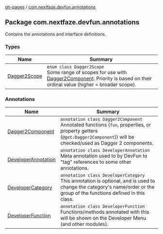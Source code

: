 [gh-pages](../index.md) / [com.nextfaze.devfun.annotations](./index.md)

## Package com.nextfaze.devfun.annotations

Contains the annotations and interface definitions.

### Types

| Name | Summary |
|---|---|
| [Dagger2Scope](-dagger2-scope/index.md) | `enum class Dagger2Scope`<br>Some range of scopes for use with [Dagger2Component](-dagger2-component/index.md). Priority is based on their ordinal value (higher = broader scope). |

### Annotations

| Name | Summary |
|---|---|
| [Dagger2Component](-dagger2-component/index.md) | `annotation class Dagger2Component`<br>Annotated functions (`fun`, properties, or property getters (`@get:Dagger2Component`)) will be checked/used as Dagger 2 components. |
| [DeveloperAnnotation](-developer-annotation/index.md) | `annotation class DeveloperAnnotation`<br>Meta annotation used to by DevFun to "tag" references to some other annotations. |
| [DeveloperCategory](-developer-category/index.md) | `annotation class DeveloperCategory`<br>This annotation is optional, and is used to change the category's name/order or the group of the functions defined in this class. |
| [DeveloperFunction](-developer-function/index.md) | `annotation class DeveloperFunction`<br>Functions/methods annotated with this will be shown on the Developer Menu (and other modules). |
